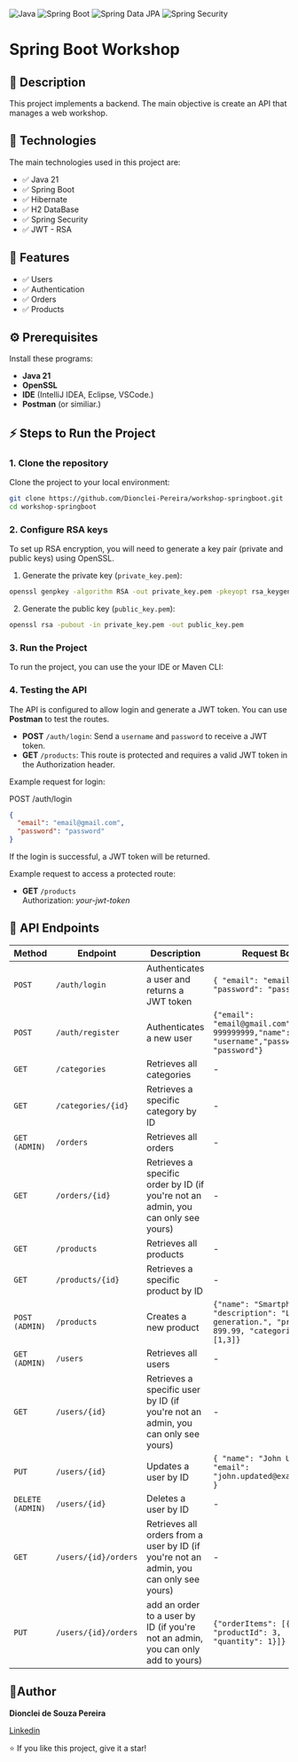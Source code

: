 ![Java](https://img.shields.io/badge/Java-21-blue)
![Spring Boot](https://img.shields.io/badge/Spring%20Boot-3.4-green)
![Spring Data JPA](https://img.shields.io/badge/Spring%20Data%20JPA-3.4-green)
![Spring Security](https://img.shields.io/badge/Spring%20Security-6.4.1-blue)

# Spring Boot Workshop

## 📖 Description

This project implements a backend. The main objective is create an API that manages a web workshop.

## 🚀 **Technologies**

The main technologies used in this project are:

- ✅ Java 21 
- ✅ Spring Boot  
- ✅ Hibernate  
- ✅ H2 DataBase
- ✅ Spring Security
- ✅ JWT - RSA

## 🎯 **Features**
- ✅ Users  
- ✅ Authentication
- ✅ Orders  
- ✅ Products

## ⚙ Prerequisites

Install these programs:

- **Java 21**
- **OpenSSL**
- **IDE** (IntelliJ IDEA, Eclipse, VSCode.)
- **Postman** (or similiar.)

## ⚡ Steps to Run the Project

### 1. Clone the repository

Clone the project to your local environment:

```bash
git clone https://github.com/Dionclei-Pereira/workshop-springboot.git
cd workshop-springboot
```
### 2. Configure RSA keys

To set up RSA encryption, you will need to generate a key pair (private and public keys) using OpenSSL.

1. Generate the private key (`private_key.pem`):
```bash
openssl genpkey -algorithm RSA -out private_key.pem -pkeyopt rsa_keygen_bits:2048
```
2. Generate the public key (`public_key.pem`):
   
```bash
openssl rsa -pubout -in private_key.pem -out public_key.pem
```

### 3. Run the Project

To run the project, you can use the your IDE or Maven CLI:

### 4. Testing the API

The API is configured to allow login and generate a JWT token. You can use **Postman** to test the routes.

- **POST** `/auth/login`: Send a `username` and `password` to receive a JWT token.
- **GET** `/products`: This route is protected and requires a valid JWT token in the Authorization header.

Example request for login:

POST /auth/login
```json
{
  "email": "email@gmail.com",
  "password": "password"
}
```

If the login is successful, a JWT token will be returned.

Example request to access a protected route:

- **GET** `/products` <br>
Authorization: _your-jwt-token_

## 📑 API Endpoints

| Method | Endpoint | Description | Request Body | Response |
|--------|----------|-------------|--------------|----------|
| `POST` | `/auth/login` | Authenticates a user and returns a JWT token | `{ "email": "email@gmail", "password": "passw" }` | `{ "token": "eyJhbGciOiJIUzUxMiJ9..." }` |
| `POST` | `/auth/register` | Authenticates a new user | `{"email": "email@gmail.com","phone": 999999999,"name": "username","password": "password"}` | `200 OK`<br>`400 Bad Request` |
| `GET`  | `/categories` | Retrieves all categories | - | `200 OK` |
| `GET`  | `/categories/{id}` | Retrieves a specific category by ID | - | `200 OK`<br>`404 Not Found`|
| `GET (ADMIN)`  | `/orders` | Retrieves all orders | - | `200 OK` |
| `GET`  | `/orders/{id}` | Retrieves a specific order by ID (if you're not an admin, you can only see yours)| - | `200 OK`<br>`404 Not Found`<br>`403 Forbidden` |
| `GET `  | `/products` | Retrieves all products | - | `200 OK` |
| `GET`  | `/products/{id}` | Retrieves a specific product by ID| - | `200 OK`<br>`404 Not Found` |
| `POST (ADMIN)` | `/products` | Creates a new product | `{"name": "Smartphone X", "description": "Latest generation.", "price": 899.99, "categories": [1,3]}` | `201 Created`<br>`400 Bad Request`<br>`403 Forbidden`|
| `GET (ADMIN)`  | `/users` | Retrieves all users | - | `200 OK`<br>`403 Forbiden` |
| `GET`  | `/users/{id}` | Retrieves a specific user by ID (if you're not an admin, you can only see yours)| - | `200 OK`<br>`404 Not Found`<br>`403 Forbiden` |
| `PUT`  | `/users/{id}` | Updates a user by ID | `{ "name": "John Updated", "email": "john.updated@example.com" }` | `200 OK`<br>`400 Bad Request`<br>`404 Not Found` |
| `DELETE (ADMIN)` | `/users/{id}` | Deletes a user by ID | - | `204 No Content`<br>`403 Forbidden` |
| `GET`  | `/users/{id}/orders` | Retrieves all orders from a user by ID (if you're not an admin, you can only see yours)| - | `200 OK`<br>`404 Not Found`<br>`403 Forbiden` |
| `PUT`  | `/users/{id}/orders` | add an order to a user by ID (if you're not an admin, you can only add to yours)| `{"orderItems": [{ "productId": 3, "quantity": 1}]}` | `200 OK`<br>`404 Not Found`<br>`403 Forbiden` |

## 📜Author

**Dionclei de Souza Pereira**

[Linkedin](https://www.linkedin.com/in/dionclei-de-souza-pereira-07287726b/)

⭐️ If you like this project, give it a star!  
